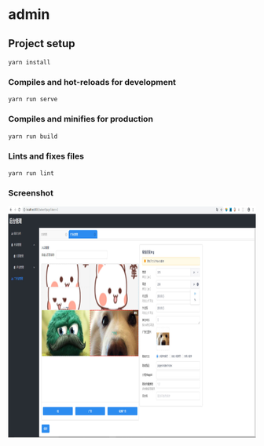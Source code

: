 # admin

## Project setup
```
yarn install
```

### Compiles and hot-reloads for development
```
yarn run serve
```

### Compiles and minifies for production
```
yarn run build
```

### Lints and fixes files
```
yarn run lint
```
### Screenshot
<div align=center><img src="https://github.com/x-shadow-x/admin/blob/master/admin.jpg" width="900" height="472" ><div>

